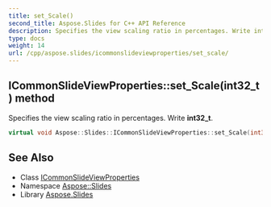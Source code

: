 ```yaml
---
title: set_Scale()
second_title: Aspose.Slides for C++ API Reference
description: Specifies the view scaling ratio in percentages. Write int32_t.
type: docs
weight: 14
url: /cpp/aspose.slides/icommonslideviewproperties/set_scale/
---
```

## ICommonSlideViewProperties::set_Scale(int32_t) method


Specifies the view scaling ratio in percentages. Write **int32_t**.

```cpp
virtual void Aspose::Slides::ICommonSlideViewProperties::set_Scale(int32_t value)=0
```


## See Also

* Class [ICommonSlideViewProperties](./)
* Namespace [Aspose::Slides](../)
* Library [Aspose.Slides](../../)